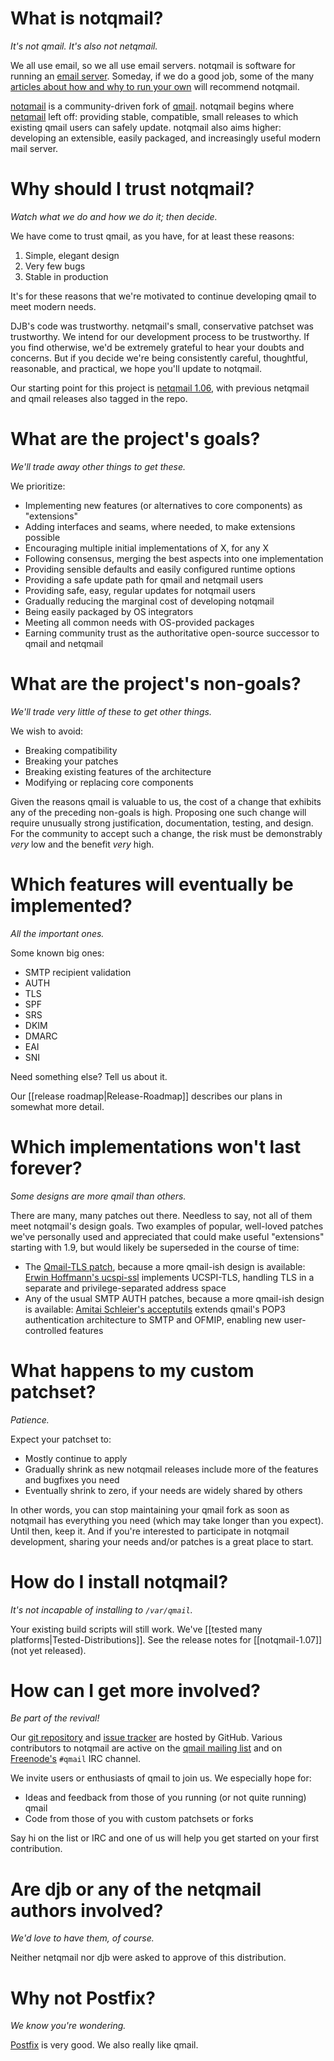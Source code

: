 # What is notqmail?

_It's not qmail. It's also not netqmail._

We all use email, so we all use email servers. notqmail is software for running an [email server](https://en.wikipedia.org/wiki/Message_transfer_agent). Someday, if we do a good job, some of the many [articles about how and why to run your own](https://arstechnica.com/information-technology/2014/02/how-to-run-your-own-e-mail-server-with-your-own-domain-part-1/) will recommend notqmail.

[notqmail](http://notqmail.org) is a community-driven fork of [qmail](https://cr.yp.to/qmail.html). notqmail begins where [netqmail](http://netqmail.org) left off: providing stable, compatible, small releases to which existing qmail users can safely update. notqmail also aims higher: developing an extensible, easily packaged, and increasingly useful modern mail server.


# Why should I trust notqmail?

_Watch what we do and how we do it; then decide._

We have come to trust qmail, as you have, for at least these reasons:

1. Simple, elegant design
2. Very few bugs
3. Stable in production

It's for these reasons that we're motivated to continue developing qmail to meet modern needs.

DJB's code was trustworthy. netqmail's small, conservative patchset was trustworthy. We intend for our development process to be trustworthy. If you find otherwise, we'd be extremely grateful to hear your doubts and concerns. But if you decide we're being consistently careful, thoughtful, reasonable, and practical, we hope you'll update to notqmail.

Our starting point for this project is [netqmail 1.06](https://github.com/notqmail/notqmail/tree/netqmail-1.06), with previous netqmail and qmail releases also tagged in the repo.


# What are the project's goals?

_We'll trade away other things to get these._

We prioritize:

- Implementing new features (or alternatives to core components) as "extensions"
- Adding interfaces and seams, where needed, to make extensions possible
- Encouraging multiple initial implementations of X, for any X
- Following consensus, merging the best aspects into one implementation
- Providing sensible defaults and easily configured runtime options
- Providing a safe update path for qmail and netqmail users
- Providing safe, easy, regular updates for notqmail users
- Gradually reducing the marginal cost of developing notqmail
- Being easily packaged by OS integrators
- Meeting all common needs with OS-provided packages
- Earning community trust as the authoritative open-source successor to qmail and netqmail


# What are the project's non-goals?

_We'll trade very little of these to get other things._

We wish to avoid:

- Breaking compatibility
- Breaking your patches
- Breaking existing features of the architecture
- Modifying or replacing core components

Given the reasons qmail is valuable to us, the cost of a change that exhibits any of the preceding non-goals is high. Proposing one such change will require unusually strong justification, documentation, testing, and design. For the community to accept such a change, the risk must be demonstrably _very_ low and the benefit _very_ high.


# Which features will eventually be implemented?

_All the important ones._

Some known big ones:

- SMTP recipient validation
- AUTH
- TLS
- SPF
- SRS
- DKIM
- DMARC
- EAI
- SNI

Need something else? Tell us about it. 

Our [[release roadmap|Release-Roadmap]] describes our plans in somewhat more detail.


# Which implementations won't last forever?

_Some designs are more _qmail_ than others._

There are many, many patches out there. Needless to say, not all of them meet notqmail's design goals. Two examples of popular, well-loved patches we've personally used and appreciated that could make useful "extensions" starting with 1.9, but would likely be superseded in the course of time:

- The [Qmail-TLS patch](http://inoa.net/qmail-tls/), because a more qmail-ish design is available: [Erwin Hoffmann's ucspi-ssl](https://www.fehcom.de/ipnet/ucspi-ssl.html) implements UCSPI-TLS, handling TLS in a separate and privilege-separated address space
- Any of the usual SMTP AUTH patches, because a more qmail-ish design is available: [Amitai Schleier's acceptutils](https://schmonz.com/qmail/acceptutils/) extends qmail's POP3 authentication architecture to SMTP and OFMIP, enabling new user-controlled features


# What happens to my custom patchset?

_Patience._

Expect your patchset to:

- Mostly continue to apply
- Gradually shrink as new notqmail releases include more of the features and bugfixes you need
- Eventually shrink to zero, if your needs are widely shared by others

In other words, you can stop maintaining your qmail fork as soon as notqmail has everything you need (which may take longer than you expect). Until then, keep it. And if you're interested to participate in notqmail development, sharing your needs and/or patches is a great place to start.


# How do I install notqmail?

_It's not incapable of installing to `/var/qmail`._

Your existing build scripts will still work. 
We've [[tested many platforms|Tested-Distributions]].
See the release notes for [[notqmail-1.07]] (not yet released).


# How can I get more involved?

_Be part of the revival!_

Our [git repository](https://github.com/notqmail/notqmail) and [issue tracker](https://github.com/notqmail/notqmail/issues) are hosted by GitHub.  Various contributors to notqmail are active on the [qmail mailing list](https://cr.yp.to/lists.html#qmail) and on [Freenode's](https://freenode.net/) `#qmail` IRC channel.

We invite users or enthusiasts of qmail to join us. We especially hope for:

- Ideas and feedback from those of you running (or not quite running) qmail
- Code from those of you with custom patchsets or forks

Say hi on the list or IRC and one of us will help you get started on your first contribution.


# Are djb or any of the netqmail authors involved?

_We'd love to have them, of course._

Neither netqmail nor djb were asked to approve of this distribution.


# Why not Postfix?

_We know you're wondering._

[Postfix](http://www.postfix.org) is very good. We also really like qmail.